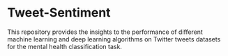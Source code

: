 # Tweet-Sentiment
This repository provides the insights to the performance of different machine learning and deep learning algorithms on Twitter tweets datasets for the mental health classification task.

